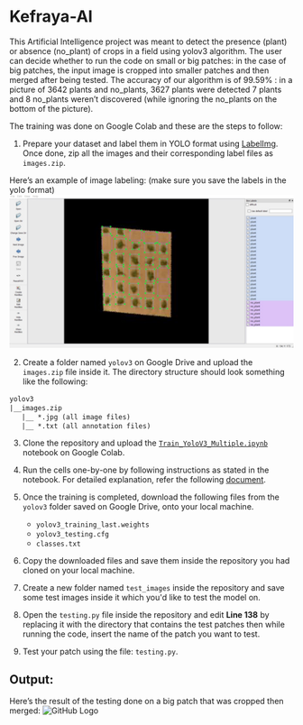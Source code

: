 # Kefraya-AI

This Artificial Intelligence project was meant to detect the presence (plant) or absence (no_plant) of crops in a field using yolov3 algorithm. The user can decide whether to run the code on small or big patches: in the case of big patches, the input image is cropped into smaller patches and then merged after being tested. The accuracy of our algorithm is of 99.59% : in a picture of 3642 plants and no_plants, 3627 plants were detected 7 plants and 8 no_plants weren’t discovered (while ignoring the no_plants on the bottom of the picture).

The training was done on Google Colab and these are the steps to follow:
1. Prepare your dataset and label them in YOLO format using [LabelImg](https://github.com/tzutalin/labelImg). Once done, zip all the images and their corresponding label files as `images.zip`.

Here’s an example of image labeling: (make sure you save the labels in the yolo format)
![GitHub Logo](/training.jpg)

2. Create a folder named `yolov3` on Google Drive and upload the `images.zip` file inside it. The directory structure should look something like the following:
```
yolov3
|__images.zip
   |__ *.jpg (all image files)
   |__ *.txt (all annotation files)
```

3. Clone the repository and upload the [`Train_YoloV3_Multiple.ipynb`](/Train_YoloV3_Multiple.ipynb) notebook on Google Colab.

4. Run the cells one-by-one by following instructions as stated in the notebook. For detailed explanation, refer the following [document](https://github.com/NSTiwari/YOLOv3-Custom-Object-Detection/blob/main/YOLOv3%20Custom%20Object%20Detection%20with%20Transfer%20Learning.pdf).

5. Once the training is completed, download the following files from the `yolov3` folder saved on Google Drive, onto your local machine.
   - `yolov3_training_last.weights`
   - `yolov3_testing.cfg`
   - `classes.txt`
   
6. Copy the downloaded files and save them inside the repository you had cloned on your local machine.

7. Create a new folder named `test_images` inside the repository and save some test images inside it which you'd like to test the model on.

8. Open the `testing.py` file inside the repository and edit **Line 138**  by replacing it with the directory that contains the test patches then while running the code, insert the name of the patch you want to test.

9. Test your patch using the file: `testing.py`.

## Output:
Here’s the result of the testing done on a big patch that was cropped then merged:
![GitHub Logo](/output.jpg)
